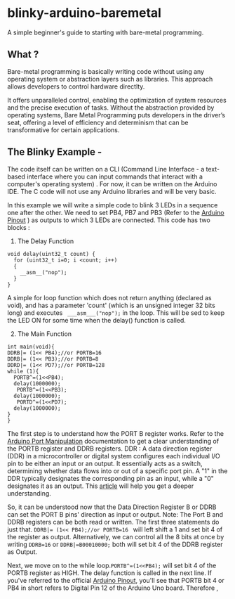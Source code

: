 # blinky-arduino-baremetal
A simple beginner's guide to starting with bare-metal programming. 

## What ?
Bare-metal programming is basically writing code without using any operating system or abstraction layers such as libraries. This approach allows developers to control hardware directlty.

It offers unparalleled control, enabling the optimization of system resources and the precise execution of tasks. Without the abstraction provided by operating systems, Bare Metal Programming puts developers in the driver’s seat, offering a level of efficiency and determinism that can be transformative for certain applications. 

## The Blinky Example -

The code itself can be written on a CLI (Command Line Interface - a text-based interface where you can input commands that interact with a computer's operating system) . For now, it can be written on the Arduino IDE. The C code will not use any Arduino libraries and will be very basic.

In this example we will write a simple code to blink 3 LEDs in a sequence one after the other. We need to set PB4, PB7 and PB3 (Refer to the [Arduino Pinout]( https://docs.arduino.cc/resources/pinouts/A000066-full-pinout.pdf ) ) as outputs to which 3 LEDs are connected. This code has two blocks :

1. The Delay Function
```
void delay(uint32_t count) {
  for (uint32_t i=0; i <count; i++)
  {
    __asm__("nop");
  }
}
```

A simple for loop function which does not return anything (declared as void), and has a parameter 'count' (which is an unsigned integer 32 bits long) and executes ```  ___asm___("nop"); ``` in the loop. This will be sed to keep the LED ON for some time when the delay() function is called.


2. The Main Function
```
int main(void){
DDRB|= (1<< PB4);//or PORTB=16
DDRB|= (1<< PB3);//or PORTB=8
DDRD|= (1<< PD7);//or PORTB=128
while (1){
  PORTB^=(1<<PB4);
  delay(1000000);
   PORTB^=(1<<PB3);
  delay(1000000);
   PORTD^=(1<<PD7);
  delay(1000000);
}
}
```
The first step is to understand how the PORT B register works. Refer to the [Arduino Port Manipulation](https://docs.arduino.cc/retired/hacking/software/PortManipulation/) documentation to get a clear understanding of the PORTB register and DDRB registers. 
DDR : A data direction register (DDR) in a microcontroller or digital system configures each individual I/O pin to be either an input or an output. It essentially acts as a switch, determining whether data flows into or out of a specific port pin. A "1" in the DDR typically designates the corresponding pin as an input, while a "0" designates it as an output. 
This [article](https://electronoobs.com/eng_arduino_tut12.php) will help you get a deeper understanding.

So, it can be understood now that the Data Direction Register B or DDRB can set the PORT B pins' direction as input or output. 
Note: The Port B and DDRB registers can be both read or written.
The first three statements do just that.
```DDRB|= (1<< PB4);//or PORTB=16 ```
will left shift a 1 and set bit 4 of the register as output. Alternatively, we can control all the 8 bits at once by writing ```DDRB=16``` or ```DDRB|=B00010000;``` both will set bit 4 of the DDRB register as Output.

Next, we move on to the while loop.```PORTB^=(1<<PB4);``` will set bit 4 of the PORTB register as HIGH. The delay function is called in the next line.
If you've referred to the official [Arduino Pinout](https://docs.arduino.cc/resources/pinouts/A000066-full-pinout.pdf ), you'll see that PORTB bit 4 or PB4 in short refers to Digital Pin 12 of the Arduino Uno board. Therefore , 

